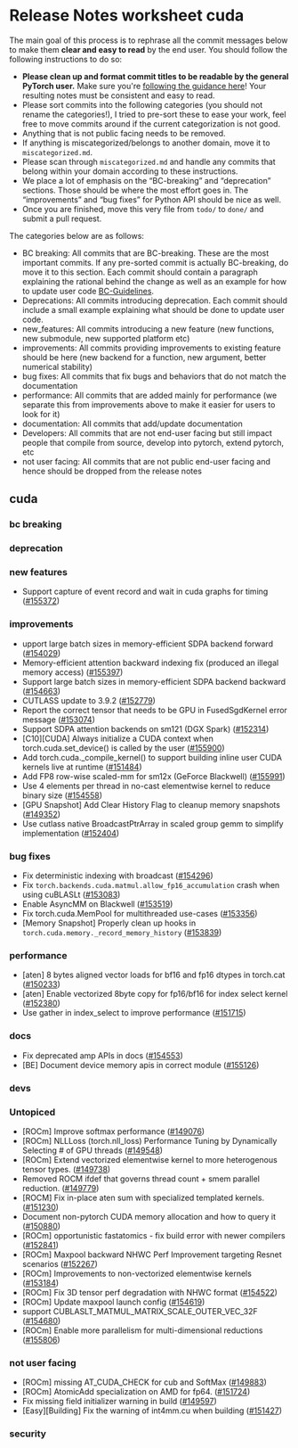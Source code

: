 
# Release Notes worksheet cuda

The main goal of this process is to rephrase all the commit messages below to make them **clear and easy to read** by the end user. You should follow the following instructions to do so:

* **Please clean up and format commit titles to be readable by the general PyTorch user.** Make sure you're [following the guidance here](https://docs.google.com/document/d/14OmgGBr1w6gl1VO47GGGdwrIaUNr92DFhQbY_NEk8mQ/edit)! Your resulting notes must be consistent and easy to read.
* Please sort commits into the following categories (you should not rename the categories!), I tried to pre-sort these to ease your work, feel free to move commits around if the current categorization is not good.
* Anything that is not public facing needs to be removed.
* If anything is miscategorized/belongs to another domain, move it to `miscategorized.md`.
* Please scan through `miscategorized.md` and handle any commits that belong within your domain according to these instructions.
* We place a lot of emphasis on the “BC-breaking” and “deprecation” sections. Those should be where the most effort goes in. The “improvements” and “bug fixes” for Python API should be nice as well.
* Once you are finished, move this very file from `todo/` to `done/` and submit a pull request.

The categories below are as follows:

* BC breaking: All commits that are BC-breaking. These are the most important commits. If any pre-sorted commit is actually BC-breaking, do move it to this section. Each commit should contain a paragraph explaining the rational behind the change as well as an example for how to update user code [BC-Guidelines](https://docs.google.com/document/d/14OmgGBr1w6gl1VO47GGGdwrIaUNr92DFhQbY_NEk8mQ/edit#heading=h.a9htwgvvec1m).
* Deprecations: All commits introducing deprecation. Each commit should include a small example explaining what should be done to update user code.
* new_features: All commits introducing a new feature (new functions, new submodule, new supported platform etc)
* improvements: All commits providing improvements to existing feature should be here (new backend for a function, new argument, better numerical stability)
* bug fixes: All commits that fix bugs and behaviors that do not match the documentation
* performance: All commits that are added mainly for performance (we separate this from improvements above to make it easier for users to look for it)
* documentation: All commits that add/update documentation
* Developers: All commits that are not end-user facing but still impact people that compile from source, develop into pytorch, extend pytorch, etc
* not user facing: All commits that are not public end-user facing and hence should be dropped from the release notes

## cuda
### bc breaking
### deprecation
### new features
- Support capture of event record and wait in cuda graphs for timing ([#155372](https://github.com/pytorch/pytorch/pull/155372))
### improvements
- upport large batch sizes in memory-efficient SDPA backend forward ([#154029](https://github.com/pytorch/pytorch/pull/154029))
- Memory-efficient attention backward indexing fix (produced an illegal memory access) ([#155397](https://github.com/pytorch/pytorch/pull/155397))
- Support large batch sizes in memory-efficient SDPA backend backward ([#154663](https://github.com/pytorch/pytorch/pull/154663))
- CUTLASS update to 3.9.2 ([#152779](https://github.com/pytorch/pytorch/pull/152779))
- Report the correct tensor that needs to be GPU in FusedSgdKernel error message ([#153074](https://github.com/pytorch/pytorch/pull/153074))
- Support SDPA attention backends on sm121 (DGX Spark) ([#152314](https://github.com/pytorch/pytorch/pull/152314))
- [C10][CUDA] Always initialize a CUDA context when torch.cuda.set_device() is called by the user ([#155900](https://github.com/pytorch/pytorch/pull/155900))
- Add torch.cuda._compile_kernel() to support building inline user CUDA kernels live at runtime ([#151484](https://github.com/pytorch/pytorch/pull/151484))
- Add FP8 row-wise scaled-mm for sm12x (GeForce Blackwell) ([#155991](https://github.com/pytorch/pytorch/pull/155991))
- Use 4 elements per thread in no-cast elementwise kernel to reduce binary size ([#154558](https://github.com/pytorch/pytorch/pull/154558))
- [GPU Snapshot] Add Clear History Flag to cleanup memory snapshots ([#149352](https://github.com/pytorch/pytorch/pull/149352))
- Use cutlass native BroadcastPtrArray in scaled group gemm to simplify implementation ([#152404](https://github.com/pytorch/pytorch/pull/152404))
### bug fixes
- Fix deterministic indexing with broadcast ([#154296](https://github.com/pytorch/pytorch/pull/154296))
- Fix `torch.backends.cuda.matmul.allow_fp16_accumulation` crash when using cuBLASLt ([#153083](https://github.com/pytorch/pytorch/pull/153083))
- Enable AsyncMM on Blackwell ([#153519](https://github.com/pytorch/pytorch/pull/153519))
- Fix torch.cuda.MemPool for multithreaded use-cases ([#153356](https://github.com/pytorch/pytorch/pull/153356))
- [Memory Snapshot] Properly clean up hooks in `torch.cuda.memory._record_memory_history` ([#153839](https://github.com/pytorch/pytorch/pull/153839))
### performance
- [aten] 8 bytes aligned vector loads for bf16 and fp16 dtypes in torch.cat ([#150233](https://github.com/pytorch/pytorch/pull/150233))
- [aten] Enable vectorized 8byte copy for fp16/bf16 for index select kernel ([#152380](https://github.com/pytorch/pytorch/pull/152380))
- Use gather in index_select to improve performance ([#151715](https://github.com/pytorch/pytorch/pull/151715))
### docs
- Fix deprecated amp APIs in docs ([#154553](https://github.com/pytorch/pytorch/pull/154553))
- [BE] Document device memory apis in correct module ([#155126](https://github.com/pytorch/pytorch/pull/155126))
### devs
### Untopiced
- [ROCm] Improve softmax performance ([#149076](https://github.com/pytorch/pytorch/pull/149076))
- [ROCm] NLLLoss (torch.nll_loss) Performance Tuning by Dynamically Selecting # of GPU threads ([#149548](https://github.com/pytorch/pytorch/pull/149548))
- [ROCm] Extend vectorized elementwise kernel to more heterogenous tensor types. ([#149738](https://github.com/pytorch/pytorch/pull/149738))
- Removed ROCM ifdef that governs thread count + smem parallel reduction. ([#149779](https://github.com/pytorch/pytorch/pull/149779))
- [ROCM] Fix in-place aten sum with specialized templated kernels. ([#151230](https://github.com/pytorch/pytorch/pull/151230))
- Document non-pytorch CUDA memory allocation and how to query it ([#150880](https://github.com/pytorch/pytorch/pull/150880))
- [ROCm] opportunistic fastatomics - fix build error with newer compilers ([#152841](https://github.com/pytorch/pytorch/pull/152841))
- [ROCm] Maxpool backward NHWC Perf Improvement targeting Resnet scenarios ([#152267](https://github.com/pytorch/pytorch/pull/152267))
- [ROCm] Improvements to non-vectorized elementwise kernels ([#153184](https://github.com/pytorch/pytorch/pull/153184))
- [ROCm] Fix 3D tensor perf degradation with NHWC format ([#154522](https://github.com/pytorch/pytorch/pull/154522))
- [ROCm] Update maxpool launch config ([#154619](https://github.com/pytorch/pytorch/pull/154619))
- support CUBLASLT_MATMUL_MATRIX_SCALE_OUTER_VEC_32F ([#154680](https://github.com/pytorch/pytorch/pull/154680))
- [ROCm] Enable more parallelism for multi-dimensional reductions ([#155806](https://github.com/pytorch/pytorch/pull/155806))
### not user facing
- [ROCm] missing AT_CUDA_CHECK for cub and SoftMax ([#149883](https://github.com/pytorch/pytorch/pull/149883))
- [ROCm] AtomicAdd specialization on AMD for fp64. ([#151724](https://github.com/pytorch/pytorch/pull/151724))
- Fix missing field initializer warning in build ([#149597](https://github.com/pytorch/pytorch/pull/149597))
- [Easy][Building] Fix the warning of int4mm.cu when building ([#151427](https://github.com/pytorch/pytorch/pull/151427))
### security
